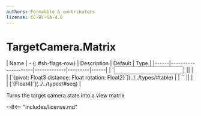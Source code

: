 ```yaml
---
authors: Formabble & contributors
license: CC-BY-SA-4.0
---
```



# TargetCamera.Matrix

<div class="sh-parameters" markdown="1">
| Name | - {: #sh-flags-row} | Description | Default | Type |
|------|---------------------|-------------|---------|------|
| `<input>` || | | [`{pivot: Float3 distance: Float rotation: Float2}`](../../types/#table) |
| `<output>` || | | [`[Float4]`](../../types/#seq) |

</div>

Turns the target camera state into a view matrix

--8<-- "includes/license.md"

